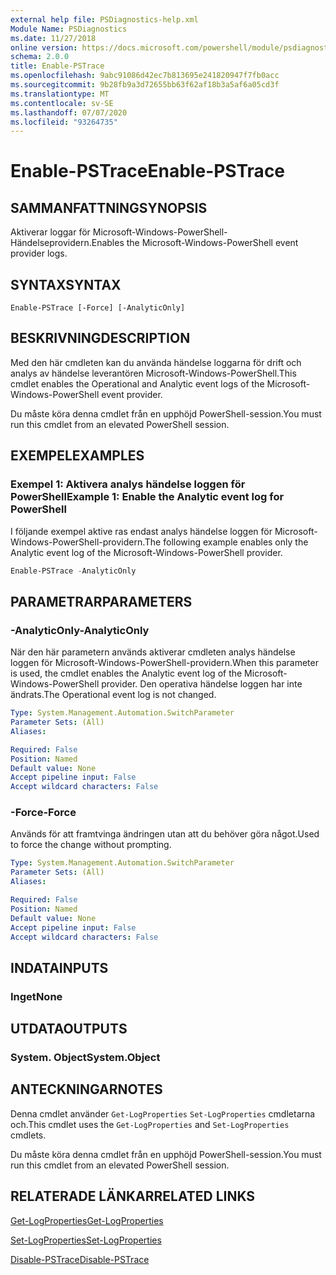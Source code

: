 ```yaml
---
external help file: PSDiagnostics-help.xml
Module Name: PSDiagnostics
ms.date: 11/27/2018
online version: https://docs.microsoft.com/powershell/module/psdiagnostics/enable-pstrace?view=powershell-5.1&WT.mc_id=ps-gethelp
schema: 2.0.0
title: Enable-PSTrace
ms.openlocfilehash: 9abc91086d42ec7b813695e241820947f7fb0acc
ms.sourcegitcommit: 9b28fb9a3d72655bb63f62af18b3a5af6a05cd3f
ms.translationtype: MT
ms.contentlocale: sv-SE
ms.lasthandoff: 07/07/2020
ms.locfileid: "93264735"
---
```

# <span data-ttu-id="987f0-102">Enable-PSTrace</span><span class="sxs-lookup"><span data-stu-id="987f0-102">Enable-PSTrace</span></span>

## <span data-ttu-id="987f0-103">SAMMANFATTNING</span><span class="sxs-lookup"><span data-stu-id="987f0-103">SYNOPSIS</span></span>
<span data-ttu-id="987f0-104">Aktiverar loggar för Microsoft-Windows-PowerShell-Händelseprovidern.</span><span class="sxs-lookup"><span data-stu-id="987f0-104">Enables the Microsoft-Windows-PowerShell event provider logs.</span></span>

## <span data-ttu-id="987f0-105">SYNTAX</span><span class="sxs-lookup"><span data-stu-id="987f0-105">SYNTAX</span></span>

```
Enable-PSTrace [-Force] [-AnalyticOnly]
```

## <span data-ttu-id="987f0-106">BESKRIVNING</span><span class="sxs-lookup"><span data-stu-id="987f0-106">DESCRIPTION</span></span>

<span data-ttu-id="987f0-107">Med den här cmdleten kan du använda händelse loggarna för drift och analys av händelse leverantören Microsoft-Windows-PowerShell.</span><span class="sxs-lookup"><span data-stu-id="987f0-107">This cmdlet enables the Operational and Analytic event logs of the Microsoft-Windows-PowerShell event provider.</span></span>

<span data-ttu-id="987f0-108">Du måste köra denna cmdlet från en upphöjd PowerShell-session.</span><span class="sxs-lookup"><span data-stu-id="987f0-108">You must run this cmdlet from an elevated PowerShell session.</span></span>

## <span data-ttu-id="987f0-109">EXEMPEL</span><span class="sxs-lookup"><span data-stu-id="987f0-109">EXAMPLES</span></span>

### <span data-ttu-id="987f0-110">Exempel 1: Aktivera analys händelse loggen för PowerShell</span><span class="sxs-lookup"><span data-stu-id="987f0-110">Example 1: Enable the Analytic event log for PowerShell</span></span>

<span data-ttu-id="987f0-111">I följande exempel aktive ras endast analys händelse loggen för Microsoft-Windows-PowerShell-providern.</span><span class="sxs-lookup"><span data-stu-id="987f0-111">The following example enables only the Analytic event log of the Microsoft-Windows-PowerShell provider.</span></span>

```powershell
Enable-PSTrace -AnalyticOnly
```

## <span data-ttu-id="987f0-112">PARAMETRAR</span><span class="sxs-lookup"><span data-stu-id="987f0-112">PARAMETERS</span></span>

### <span data-ttu-id="987f0-113">-AnalyticOnly</span><span class="sxs-lookup"><span data-stu-id="987f0-113">-AnalyticOnly</span></span>

<span data-ttu-id="987f0-114">När den här parametern används aktiverar cmdleten analys händelse loggen för Microsoft-Windows-PowerShell-providern.</span><span class="sxs-lookup"><span data-stu-id="987f0-114">When this parameter is used, the cmdlet enables the Analytic event log of the Microsoft-Windows-PowerShell provider.</span></span> <span data-ttu-id="987f0-115">Den operativa händelse loggen har inte ändrats.</span><span class="sxs-lookup"><span data-stu-id="987f0-115">The Operational event log is not changed.</span></span>

```yaml
Type: System.Management.Automation.SwitchParameter
Parameter Sets: (All)
Aliases:

Required: False
Position: Named
Default value: None
Accept pipeline input: False
Accept wildcard characters: False
```

### <span data-ttu-id="987f0-116">-Force</span><span class="sxs-lookup"><span data-stu-id="987f0-116">-Force</span></span>

<span data-ttu-id="987f0-117">Används för att framtvinga ändringen utan att du behöver göra något.</span><span class="sxs-lookup"><span data-stu-id="987f0-117">Used to force the change without prompting.</span></span>

```yaml
Type: System.Management.Automation.SwitchParameter
Parameter Sets: (All)
Aliases:

Required: False
Position: Named
Default value: None
Accept pipeline input: False
Accept wildcard characters: False
```

## <span data-ttu-id="987f0-118">INDATA</span><span class="sxs-lookup"><span data-stu-id="987f0-118">INPUTS</span></span>

### <span data-ttu-id="987f0-119">Inget</span><span class="sxs-lookup"><span data-stu-id="987f0-119">None</span></span>

## <span data-ttu-id="987f0-120">UTDATA</span><span class="sxs-lookup"><span data-stu-id="987f0-120">OUTPUTS</span></span>

### <span data-ttu-id="987f0-121">System. Object</span><span class="sxs-lookup"><span data-stu-id="987f0-121">System.Object</span></span>

## <span data-ttu-id="987f0-122">ANTECKNINGAR</span><span class="sxs-lookup"><span data-stu-id="987f0-122">NOTES</span></span>

<span data-ttu-id="987f0-123">Denna cmdlet använder `Get-LogProperties` `Set-LogProperties` cmdletarna och.</span><span class="sxs-lookup"><span data-stu-id="987f0-123">This cmdlet uses the `Get-LogProperties` and `Set-LogProperties` cmdlets.</span></span>

<span data-ttu-id="987f0-124">Du måste köra denna cmdlet från en upphöjd PowerShell-session.</span><span class="sxs-lookup"><span data-stu-id="987f0-124">You must run this cmdlet from an elevated PowerShell session.</span></span>

## <span data-ttu-id="987f0-125">RELATERADE LÄNKAR</span><span class="sxs-lookup"><span data-stu-id="987f0-125">RELATED LINKS</span></span>

[<span data-ttu-id="987f0-126">Get-LogProperties</span><span class="sxs-lookup"><span data-stu-id="987f0-126">Get-LogProperties</span></span>](Get-LogProperties.md)

[<span data-ttu-id="987f0-127">Set-LogProperties</span><span class="sxs-lookup"><span data-stu-id="987f0-127">Set-LogProperties</span></span>](Set-LogProperties.md)

[<span data-ttu-id="987f0-128">Disable-PSTrace</span><span class="sxs-lookup"><span data-stu-id="987f0-128">Disable-PSTrace</span></span>](Disable-PSTrace.md)

